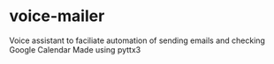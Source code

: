 # voice-mailer
Voice assistant to faciliate automation of sending emails and checking Google Calendar
Made using pyttx3
